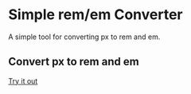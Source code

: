# Simple rem/em Converter

A simple tool for converting px to rem and em.

## Convert px to rem and em

[Try it out](https://dusan-b.github.io/simple-rem-em-converter)